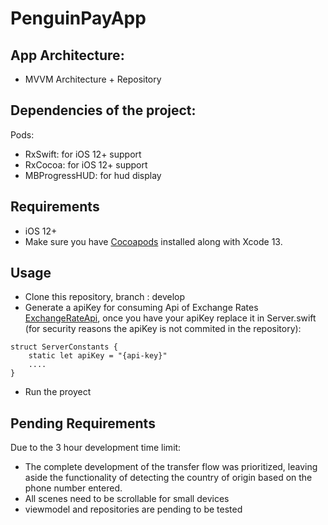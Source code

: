 # PenguinPayApp

## App Architecture:
- MVVM Architecture + Repository 

## Dependencies of the project:
Pods:
- RxSwift: for iOS 12+ support
- RxCocoa: for iOS 12+ support
- MBProgressHUD: for hud display

## Requirements

- iOS 12+
- Make sure you have [Cocoapods](https://cocoapods.org) installed along with Xcode 13.

## Usage
- Clone this repository, branch : develop
- Generate a apiKey for consuming Api of Exchange Rates [ExchangeRateApi](http://openexchangerates.org/), once you have your apiKey replace it in Server.swift (for security reasons the apiKey is not commited in the repository):

```
struct ServerConstants {
    static let apiKey = "{api-key}"
    ....
}
```

- Run the proyect

## Pending Requirements

Due to the 3 hour development time limit:
- The complete development of the transfer flow was prioritized, leaving aside the functionality of detecting the country of origin based on the phone number entered.
- All scenes need to be scrollable for small devices
- viewmodel and repositories are pending to be tested
